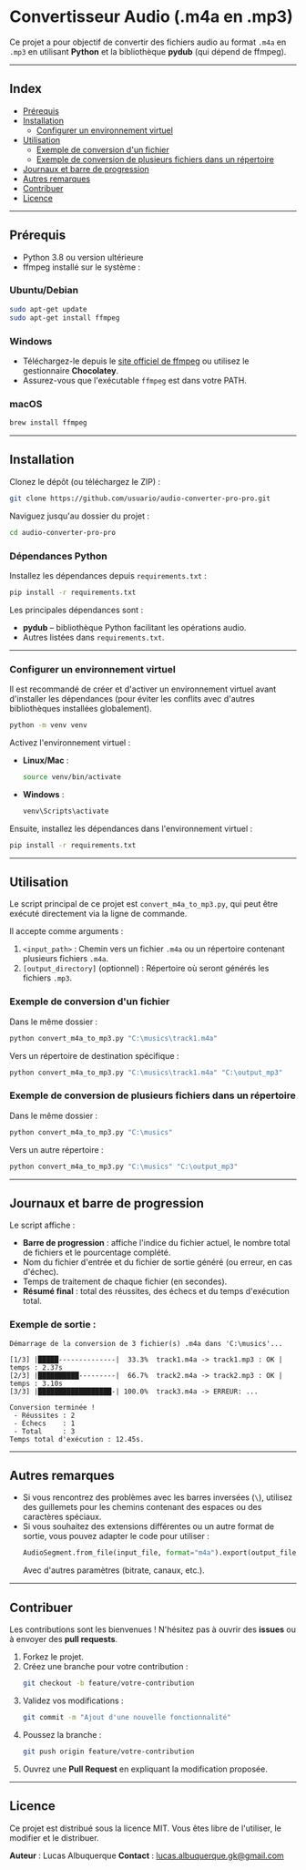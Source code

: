 
# Convertisseur Audio (.m4a en .mp3)

Ce projet a pour objectif de convertir des fichiers audio au format `.m4a` en `.mp3` en utilisant **Python** et la bibliothèque **pydub** (qui dépend de ffmpeg).

---

## Index
- [Prérequis](#prérequis)
- [Installation](#installation)
  - [Configurer un environnement virtuel](#configurer-un-environnement-virtuel)
- [Utilisation](#utilisation)
  - [Exemple de conversion d'un fichier](#exemple-de-conversion-dun-fichier)
  - [Exemple de conversion de plusieurs fichiers dans un répertoire](#exemple-de-conversion-de-plusieurs-fichiers-dans-un-répertoire)
- [Journaux et barre de progression](#journaux-et-barre-de-progression)
- [Autres remarques](#autres-remarques)
- [Contribuer](#contribuer)
- [Licence](#licence)

---

## Prérequis

- Python 3.8 ou version ultérieure
- ffmpeg installé sur le système :

### Ubuntu/Debian
```bash
sudo apt-get update
sudo apt-get install ffmpeg
```

### Windows
- Téléchargez-le depuis le [site officiel de ffmpeg](https://ffmpeg.org/) ou utilisez le gestionnaire **Chocolatey**.
- Assurez-vous que l'exécutable `ffmpeg` est dans votre PATH.

### macOS
```bash
brew install ffmpeg
```

---

## Installation

Clonez le dépôt (ou téléchargez le ZIP) :
```bash
git clone https://github.com/usuario/audio-converter-pro-pro.git
```

Naviguez jusqu'au dossier du projet :
```bash
cd audio-converter-pro-pro
```

### Dépendances Python

Installez les dépendances depuis `requirements.txt` :
```bash
pip install -r requirements.txt
```

Les principales dépendances sont :
- **pydub** – bibliothèque Python facilitant les opérations audio.
- Autres listées dans `requirements.txt`.

---

### Configurer un environnement virtuel

Il est recommandé de créer et d'activer un environnement virtuel avant d'installer les dépendances (pour éviter les conflits avec d'autres bibliothèques installées globalement).

```bash
python -m venv venv
```

Activez l'environnement virtuel :

- **Linux/Mac** :
    ```bash
    source venv/bin/activate
    ```
- **Windows** :
    ```bash
    venv\Scripts\activate
    ```

Ensuite, installez les dépendances dans l'environnement virtuel :
```bash
pip install -r requirements.txt
```

---

## Utilisation

Le script principal de ce projet est `convert_m4a_to_mp3.py`, qui peut être exécuté directement via la ligne de commande.

Il accepte comme arguments :
1. `<input_path>` : Chemin vers un fichier `.m4a` ou un répertoire contenant plusieurs fichiers `.m4a`.
2. `[output_directory]` (optionnel) : Répertoire où seront générés les fichiers `.mp3`.

### Exemple de conversion d'un fichier

Dans le même dossier :
```bash
python convert_m4a_to_mp3.py "C:\musics\track1.m4a"
```

Vers un répertoire de destination spécifique :
```bash
python convert_m4a_to_mp3.py "C:\musics\track1.m4a" "C:\output_mp3"
```

### Exemple de conversion de plusieurs fichiers dans un répertoire

Dans le même dossier :
```bash
python convert_m4a_to_mp3.py "C:\musics"
```

Vers un autre répertoire :
```bash
python convert_m4a_to_mp3.py "C:\musics" "C:\output_mp3"
```

---

## Journaux et barre de progression

Le script affiche :
- **Barre de progression** : affiche l'indice du fichier actuel, le nombre total de fichiers et le pourcentage complété.
- Nom du fichier d'entrée et du fichier de sortie généré (ou erreur, en cas d'échec).
- Temps de traitement de chaque fichier (en secondes).
- **Résumé final** : total des réussites, des échecs et du temps d'exécution total.

### Exemple de sortie :
```
Démarrage de la conversion de 3 fichier(s) .m4a dans 'C:\musics'...

[1/3] |█████--------------|  33.3%  track1.m4a -> track1.mp3 : OK | temps : 2.37s
[2/3] |██████████---------|  66.7%  track2.m4a -> track2.mp3 : OK | temps : 3.10s
[3/3] |██████████████████-| 100.0%  track3.m4a -> ERREUR: ...

Conversion terminée !
 - Réussites : 2
 - Échecs    : 1
 - Total     : 3
Temps total d'exécution : 12.45s.
```

---

## Autres remarques

- Si vous rencontrez des problèmes avec les barres inversées (`\`), utilisez des guillemets pour les chemins contenant des espaces ou des caractères spéciaux.
- Si vous souhaitez des extensions différentes ou un autre format de sortie, vous pouvez adapter le code pour utiliser :
    ```python
    AudioSegment.from_file(input_file, format="m4a").export(output_file, format="mp3")
    ```
    Avec d'autres paramètres (bitrate, canaux, etc.).

---

## Contribuer

Les contributions sont les bienvenues ! N'hésitez pas à ouvrir des **issues** ou à envoyer des **pull requests**.

1. Forkez le projet.
2. Créez une branche pour votre contribution :
    ```bash
    git checkout -b feature/votre-contribution
    ```
3. Validez vos modifications :
    ```bash
    git commit -m "Ajout d'une nouvelle fonctionnalité"
    ```
4. Poussez la branche :
    ```bash
    git push origin feature/votre-contribution
    ```
5. Ouvrez une **Pull Request** en expliquant la modification proposée.

---

## Licence

Ce projet est distribué sous la licence MIT. Vous êtes libre de l'utiliser, le modifier et le distribuer.

**Auteur** : Lucas Albuquerque
**Contact** : lucas.albuquerque.gk@gmail.com
